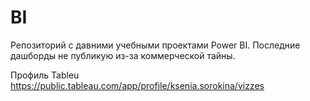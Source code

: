 # BI
Репозиторий с давними учебными проектами Power BI. Последние дашборды не публикую из-за коммерческой тайны.

Профиль Tableu https://public.tableau.com/app/profile/ksenia.sorokina/vizzes

